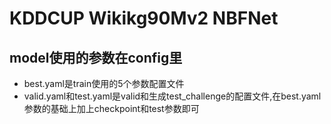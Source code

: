 # KDDCUP Wikikg90Mv2 NBFNet 
## model使用的参数在config里
- best.yaml是train使用的5个参数配置文件
- valid.yaml和test.yaml是valid和生成test_challenge的配置文件,在best.yaml参数的基础上加上checkpoint和test参数即可

